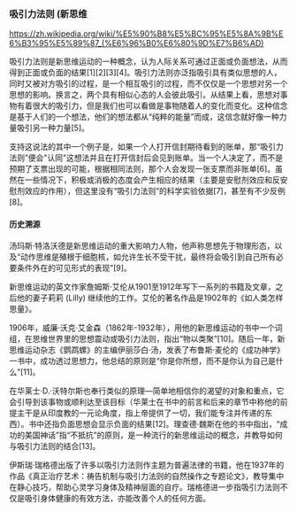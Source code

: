 ### 吸引力法则 (新思维
https://zh.wikipedia.org/wiki/%E5%90%B8%E5%BC%95%E5%8A%9B%E6%B3%95%E5%89%87_(%E6%96%B0%E6%80%9D%E7%B6%AD)

吸引力法则是新思维运动的一种概念，认为人际关系可通过正面或负面想法，从而得到正面或负面的结果[1][2][3][4]。吸引力法则亦泛指吸引具有类似思想的人，同时又被对方吸引的过程，是一个相互吸引的过程，而不仅仅是一个思想对另一个思想的影响。换言之，两个具有相似心态的人会彼此吸引。从结果上看，思想对事物有着很大的吸引力，但是我们也可以看做是事物随着人的变化而变化。这种信念是基于人们的一个想法，他们的想法都从“纯粹的能量”而成，这信念就好像一种力量吸引另一种力量[5]。

支持这说法的其中一个例子是，如果一个人打开信封期待看到的账单，那“吸引力法则”便会"认同"这想法并且在打开信封后会见到账单。当一个人决定了，而不是预期了支票出现的可能，根据相同法则，那个人会发现一张支票而非账单[6]。虽然在一些情况下，积极或消极的态度会产生相应的结果（主要是安慰剂效应和反安慰剂效应的作用），但这里没有“吸引力法则”的科学实验依据[7]，甚至有不少反例[8]。

#### 历史溯源

汤玛斯·特洛沃德是新思维运动的重大影响力人物，他声称思想先于物理形态，以及“动作思维是殖根于细胞核，如允许生长不受干扰，最终将会吸引到自己所有必要条件外在的可见形式的表现”[9]。

新思维运动的英文作家詹姆斯·艾伦从1901至1912年写下一系列的书籍及文章，之后他的妻子莉莉 (Lilly) 继续他的工作。艾伦的著名作品是1902年的《如人类怎样思量》。

1906年，威廉·沃克·艾金森（1862年-1932年），用他的新思维运动的书中一个词组，在思维世界里的思想震动或吸引力法则，指出“物以类聚”[10]。随后一年，新思维运动杂志《鹦鹉螺》的主编伊丽莎白·汤，发表了布鲁斯·麦伦的《成功神学》一书中，成功透过思想力，他总结的原则是“你是你所想，而不是你认为自己是什么”[11]。

在华莱士·D.·沃特尔斯也奉行类似的原理—简单地相信你的渴望的对象和重点，它会引导到该事物或顺利达至该目标（华莱士在书中的前言和后来的章节中称他的前提主干是从印度教的一元论角度，指上帝提供了一切，我们能专注并传递的东西）。书中还指负面思想会显示负面的结果[12]。理查德·魏斯在他的书中指出，“成功的美国神话”指“不抵抗”的原则，是一种流行的新思维运动的概念，并教导如何与吸引力法则的结合[13]。

伊斯瑞·瑞格德出版了许多以吸引力法则作主题为普遍法律的书籍，他在1937年的作品《真正治疗艺术：祷告机制与吸引力法则的自然操作之专题论文》，教导集中在静心技巧，帮助心灵学习身体及精神层面的自疗。瑞格德进一步指吸引力法则不仅是吸引身体健康的有效方法，亦能改善个人的任何方面。
